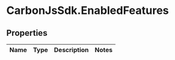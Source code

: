 # CarbonJsSdk.EnabledFeatures

## Properties

Name | Type | Description | Notes
------------ | ------------- | ------------- | -------------


